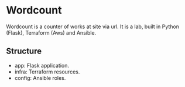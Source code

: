 # Wordcount

Wordcount is a counter of works at site via url. It is a lab, built in Python (Flask), Terraform (Aws) and Ansible.


## Structure

- app: Flask application.
- infra: Terraform resources.
- config: Ansible roles. 